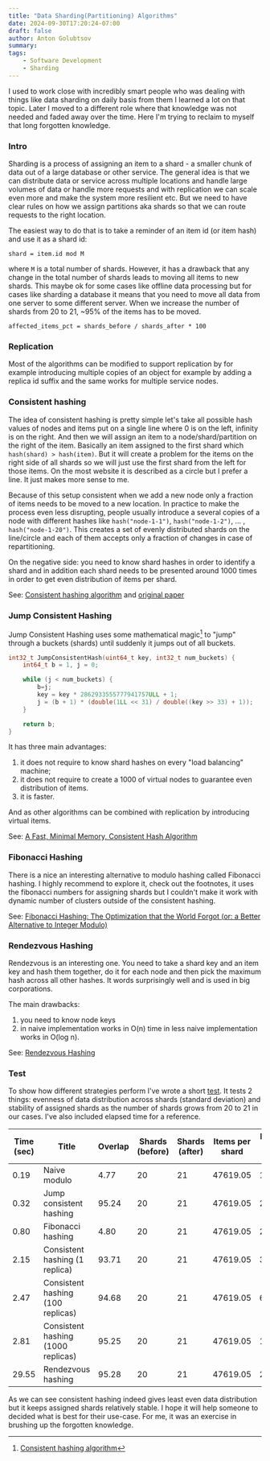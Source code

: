 ```yaml
---
title: "Data Sharding(Partitioning) Algorithms"
date: 2024-09-30T17:20:24-07:00
draft: false
author: Anton Golubtsov
summary:
tags:
    - Software Development
    - Sharding
---
```


I used to work close with incredibly smart people who was dealing with things like data sharding on daily basis from them I learned a lot on that topic. Later I moved to a different role where that knowledge was not needed and faded away over the time. Here I'm trying to reclaim to myself that long forgotten knowledge.

### Intro

Sharding is a process of assigning an item to a shard - a smaller chunk of data out of a large database or other service. The general idea is that we can distribute data or service across multiple locations
and handle large volumes of data or handle more requests and with replication we can scale even more and make the system more resilient etc. But we need to have clear rules on how we assign partitions aka shards so
that we can route requests to the right location.

The easiest way to do that is to take a reminder of an item id (or item hash) and use it as a shard id:

```
shard = item.id mod M
```

where `M` is a total number of shards. However, it has a drawback that any change in the total number of shards leads to moving all items to new shards. This maybe ok for some cases like offline data processing but
for cases like sharding a database it means that you need to move all data from one server to some different server. When we increase the number of shards from 20 to 21, ~95% of the items has to be moved.

```
affected_items_pct = shards_before / shards_after * 100
```

### Replication

Most of the algorithms can be modified to support replication by for example introducing multiple copies of an object for example by adding a replica id suffix and the same works for multiple service nodes.

### Consistent hashing

The idea of consistent hashing is pretty simple let's take all possible hash values of nodes and items
put on a single line where 0 is on the left, infinity is on the right. And then we will assign an item to a node/shard/partition on the right of the item. Basically an item assigned to the first shard which `hash(shard) > hash(item)`. But it will create a problem for the items on the right side of all shards so we will just use
the first shard from the left for those items. On the most website it is described as a circle but I prefer a line. It just makes more sense to me.

Because of this setup consistent when we add a new node only a fraction of items needs to be moved to a new location. In practice to make the process even less disrupting, people usually introduce a several copies
of a node with different hashes like `hash("node-1-1")`, `hash("node-1-2")`, ... , `hash("node-1-20")`. This creates a set of evenly distributed shards on the line/circle and each of them accepts only a fraction
of changes in case of repartitioning.

On the negative side: you need to know shard hashes in order to identify a shard and in addition
each shard needs to be presented around 1000 times in order to get even distribution of items per shard.

See: [Consistent hashing algorithm](https://highscalability.com/consistent-hashing-algorithm) and [original paper](https://www.cs.princeton.edu/courses/archive/fall09/cos518/papers/chash.pdf)

### Jump Consistent Hashing

Jump Consistent Hashing uses some mathematical magic[^1] to "jump" through a buckets (shards) until suddenly
it jumps out of all buckets.

```cpp
int32_t JumpConsistentHash(uint64_t key, int32_t num_buckets) {
    int64_t b = ­1, j = 0;

    while (j < num_buckets) {
        b=j;
        key = key * 2862933555777941757ULL + 1;
        j = (b + 1) * (double(1LL << 31) / double((key >> 33) + 1));
    }

    return b;
}
```

It has three main advantages:

1. it does not require to know shard hashes on every "load balancing" machine;
1. it does not require to create a 1000 of virtual nodes to guarantee even distribution of items.
1. it is faster.

And as other algorithms can be combined with replication by introducing virtual items.

See: [A Fast, Minimal Memory, Consistent Hash Algorithm](https://arxiv.org/pdf/1406.2294)

### Fibonacci Hashing

There is a nice an interesting alternative to modulo hashing called Fibonacci hashing. I highly recommend to explore it, check out the footnotes, it uses the fibonacci numbers for assigning shards but I couldn't make it work with dynamic number of clusters outside of the consistent hashing.

See: [Fibonacci Hashing: The Optimization that the World Forgot (or: a Better Alternative to Integer Modulo)](https://probablydance.com/2018/06/16/fibonacci-hashing-the-optimization-that-the-world-forgot-or-a-better-alternative-to-integer-modulo/)

### Rendezvous Hashing

Rendezvous is an interesting one. You need to take a shard key and an item key and hash them together, do it for each node and then pick the maximum hash across all other hashes. It words surprisingly well and is used in big corporations.

The main drawbacks:

1. you need to know node keys
2. in naive implementation works in O(n) time in less naive implementation works in O(log n).

See: [Rendezvous Hashing](https://en.wikipedia.org/wiki/Rendezvous_hashing)

### Test

To show how different strategies perform I've wrote a short [test](./shards.py). It tests 2 things: evenness of data distribution across shards (standard deviation) and stability of assigned shards as the number of shards grows from 20 to 21 in our cases. I've also included elapsed time for a reference.

| Time (sec) | Title                              | Overlap | Shards (before) | Shards (after) | Items per shard | Items per shard (std) |
| ---------- | ---------------------------------- | ------- | --------------- | -------------- | --------------- | --------------------- |
| 0.19       | Naive modulo                       | 4.77    | 20              | 21             | 47619.05        | 156.67                |
| 0.32       | Jump consistent hashing            | 95.24   | 20              | 21             | 47619.05        | 237.10                |
| 0.80       | Fibonacci hashing                  | 4.80    | 20              | 21             | 47619.05        | 222.53                |
| 2.15       | Consistent hashing (1 replica)     | 93.71   | 20              | 21             | 47619.05        | 39882.89              |
| 2.47       | Consistent hashing (100 replicas)  | 94.68   | 20              | 21             | 47619.05        | 6105.93               |
| 2.81       | Consistent hashing (1000 replicas) | 95.25   | 20              | 21             | 47619.05        | 1227.54               |
| 29.55      | Rendezvous hashing                 | 95.28   | 20              | 21             | 47619.05        | 218.09                |

As we can see consistent hashing indeed gives least even data distribution but it keeps assigned shards relatively stable. I hope it will help someone to decided what is best for their use-case. For me, it was an exercise in brushing up the forgotten knowledge.

[^1]: [Consistent hashing algorithm](https://highscalability.com/consistent-hashing-algorithm)
[^2]: [A Fast, Minimal Memory, Consistent Hash Algorithm](https://arxiv.org/pdf/1406.2294)
[^3]: [Consistent hashing and random trees: Distributed caching protocols for relieving hot spots on the World Wide Web](https://www.cs.princeton.edu/courses/archive/fall09/cos518/papers/chash.pdf)
[^4]: [Fibonacci Hashing: The Optimization that the World Forgot (or: a Better Alternative to Integer Modulo)](https://probablydance.com/2018/06/16/fibonacci-hashing-the-optimization-that-the-world-forgot-or-a-better-alternative-to-integer-modulo/)
[^5]: [Fibonacci Hashing from Data Structures and Algorithms with Object-Oriented Design Patterns in C++ by Bruno R. Preiss](https://book.huihoo.com/data-structures-and-algorithms-with-object-oriented-design-patterns-in-c++/html/page214.html)
[^6]: [Scrambling Eggs for Spotify with Knuth's Fibonacci Hashing](https://pncnmnp.github.io/blogs/fibonacci-hashing.html)
[^7]: [Rendezvous Hashing](https://en.wikipedia.org/wiki/Rendezvous_hashing)
